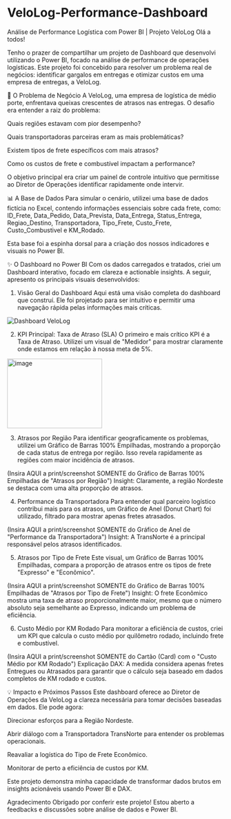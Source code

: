 # VeloLog-Performance-Dashboard
Análise de Performance Logística com Power BI | Projeto VeloLog
Olá a todos!

Tenho o prazer de compartilhar um projeto de Dashboard que desenvolvi utilizando o Power BI, focado na análise de performance de operações logísticas. Este projeto foi concebido para resolver um problema real de negócios: identificar gargalos em entregas e otimizar custos em uma empresa de entregas, a VeloLog.

🚀 O Problema de Negócio
A VeloLog, uma empresa de logística de médio porte, enfrentava queixas crescentes de atrasos nas entregas. O desafio era entender a raiz do problema:

Quais regiões estavam com pior desempenho?

Quais transportadoras parceiras eram as mais problemáticas?

Existem tipos de frete específicos com mais atrasos?

Como os custos de frete e combustível impactam a performance?

O objetivo principal era criar um painel de controle intuitivo que permitisse ao Diretor de Operações identificar rapidamente onde intervir.

📊 A Base de Dados
Para simular o cenário, utilizei uma base de dados fictícia no Excel, contendo informações essenciais sobre cada frete, como: ID_Frete, Data_Pedido, Data_Prevista, Data_Entrega, Status_Entrega, Regiao_Destino, Transportadora, Tipo_Frete, Custo_Frete, Custo_Combustivel e KM_Rodado.

Esta base foi a espinha dorsal para a criação dos nossos indicadores e visuais no Power BI.

✨ O Dashboard no Power BI
Com os dados carregados e tratados, criei um Dashboard interativo, focado em clareza e actionable insights. A seguir, apresento os principais visuais desenvolvidos:

1. Visão Geral do Dashboard
Aqui está uma visão completa do dashboard que construí. Ele foi projetado para ser intuitivo e permitir uma navegação rápida pelas informações mais críticas.

![Dashboard VeloLog](https://github.com/user-attachments/assets/1bccd2eb-24d6-41db-abfb-a676cbfc1aa0)




2. KPI Principal: Taxa de Atraso (SLA)
O primeiro e mais crítico KPI é a Taxa de Atraso. Utilizei um visual de "Medidor" para mostrar claramente onde estamos em relação à nossa meta de 5%.

<img width="220" height="161" alt="image" src="https://github.com/user-attachments/assets/b79cc897-aced-4d29-95b2-d23e197b5a2f" />




3. Atrasos por Região
Para identificar geograficamente os problemas, utilizei um Gráfico de Barras 100% Empilhadas, mostrando a proporção de cada status de entrega por região. Isso revela rapidamente as regiões com maior incidência de atrasos.





(Insira AQUI a print/screenshot SOMENTE do Gráfico de Barras 100% Empilhadas de "Atrasos por Região") Insight: Claramente, a região Nordeste se destaca com uma alta proporção de atrasos.

4. Performance da Transportadora
Para entender qual parceiro logístico contribui mais para os atrasos, um Gráfico de Anel (Donut Chart) foi utilizado, filtrado para mostrar apenas fretes atrasados.





(Insira AQUI a print/screenshot SOMENTE do Gráfico de Anel de "Performance da Transportadora") Insight: A TransNorte é a principal responsável pelos atrasos identificados.

5. Atrasos por Tipo de Frete
Este visual, um Gráfico de Barras 100% Empilhadas, compara a proporção de atrasos entre os tipos de frete "Expresso" e "Econômico".





(Insira AQUI a print/screenshot SOMENTE do Gráfico de Barras 100% Empilhadas de "Atrasos por Tipo de Frete") Insight: O frete Econômico mostra uma taxa de atraso proporcionalmente maior, mesmo que o número absoluto seja semelhante ao Expresso, indicando um problema de eficiência.

6. Custo Médio por KM Rodado
Para monitorar a eficiência de custos, criei um KPI que calcula o custo médio por quilômetro rodado, incluindo frete e combustível.





(Insira AQUI a print/screenshot SOMENTE do Cartão (Card) com o "Custo Médio por KM Rodado") Explicação DAX: A medida considera apenas fretes Entregues ou Atrasados para garantir que o cálculo seja baseado em dados completos de KM rodado e custos.

💡 Impacto e Próximos Passos
Este dashboard oferece ao Diretor de Operações da VeloLog a clareza necessária para tomar decisões baseadas em dados. Ele pode agora:

Direcionar esforços para a Região Nordeste.

Abrir diálogo com a Transportadora TransNorte para entender os problemas operacionais.

Reavaliar a logística do Tipo de Frete Econômico.

Monitorar de perto a eficiência de custos por KM.

Este projeto demonstra minha capacidade de transformar dados brutos em insights acionáveis usando Power BI e DAX.

Agradecimento
Obrigado por conferir este projeto! Estou aberto a feedbacks e discussões sobre análise de dados e Power BI.
